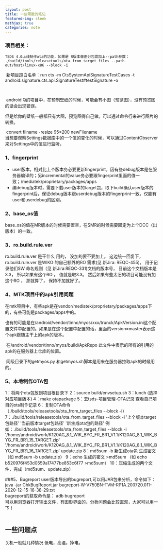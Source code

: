 ```yaml
---
layout: post
title: 一些零散的笔记
featured-img: sleek
mathjax: true
categories: note
---
```


### 项目相关：
	TSDS 4.0上线制作ota的功能，如果是 R版本做差分包需加上--path参数：
	./build/tools/releasetools/ota_from_target_files --path out/host/linux-x86 --block -i

​	新项目跑白名单：run cts -m CtsSystemApiSignatureTestCases -t android.signature.cts.api.SignatureTest#testSignature -o

<br/>

​	android Q的项目中，在预制壁纸的时候，可能会有小图（预览图），没有预览图的话会出现错误。

​	但是给你的壁纸一般都只有大图，预览图得自己做。可以通过命令行来进行图片的转换。

​	convert filname -resize 95*200 newFilename
<br/>
	当想要观察Settings数据库中的一个值的变化的时候，可以通过ContentObserver来对Settings中的值进行监听。

### 1、fingerprint

- user版本，相对比上个版本务必要更新fingerprint，因有些debug版本是在服务器编译的；另incremental的value务必要跟fingerprint里面的值一致；/mediatek/proprietary/packages/apps
- 编debug版本时，需要下载user版本的target包，取下build确认user版本的fingerprint后，保证debug版本跟userdebug版本的fingerprint一致，仅能有user和userdebug的区别。



### 2、base_os值

base_os的值在MR版本的时候需要置空，在SMR的时候需要固定为上个DCC（出版本）的一致。





### 3、ro.build.rule.ver

ro.build.rule.ver 是干什么 用的， 没加的要不要加上。 这边统一回复下， ro.build.rule.ver 是WIKO 的自己额外的RO 需求(见 新Jira: REQC-455)， 用于记录他们SW 命名规则（见 新Jira:REQC-331)文档的版本号， 目前这个文档版本是3.3， 所以如果有这个RO ， 值就是取3.3。 然后如果有些太旧的项目可能没有加这个RO ， 那就算了， 保持不加就好了。 





### 4、MTK项目中的apk引用问题

​	在mtk项目中，有些apk是在vendor/mediatek/proprietary/packages/apps下的，有些可能是packages/apps中的。

​	也有的可能是在/android/vendor/tinno/myos/xxx/trunck/ApkVersion.ini这个配置文件中配置的。如果是在这个配置中配置的话，里面的version=master表示这个apk跟随主干上的apk的版本。

​	在/android/vendor/tinno/myos/build/ApkRepo 此文件中表示的所有的引用的apk的在服务器上仓库的位置。

​	同级目录下的getmyos.py 和getmyos.sh脚本是用来在服务器拉取apk的时候用的。







### 5、本地制作OTA包

1：将两个ota包放到项目根目录下
2：source build/envsetup.sh
3：lunch (选择对应项目版本)
4：make otapackage
5：去tsds-项目管理-OTA记录 查看自己项目的ota制作记录
6：复制OTA命令（./build/tools/releasetools/ota_from_target_files  --block -i）
7：./build/tools/releasetools/ota_from_target_files  --block -i '上个版本target包路径' '当前版本target包路径' '新生成ota包的路径'
 例如：./build/tools/releasetools/ota_from_target_files  --block -i '/home/android/work/K120AG_8.1_WIK_BYG_FR_BR1_V1.1/K120AG_8.1_WIK_BYG_FR_BR1_15_TARGET.zip' '/home/android/work/K120AG_8.1_WIK_BYG_FR_BR1_V1.1/K120AG_8.1_WIK_BYG_FR_BR1_16_TARGET.zip' update.zip
8：md5sum -b 新生成ota包 生成密文 （如 md5sum -b update.zip）
9：echo 生成的密文 >md5sum （如 echo b520976f453d0559a17477be853c6f77 >md5sum）
10：压缩生成的两个文件，完成（md5sum、update.zip）



###5、Bugreport
  user版本导出的bugreport,可以用JAR包来分析，命令如下：
java -jar ChkBugReport.jar bugreport-W-V750BN-TVM-RP1A.200720.011-2020-12-15-16-38-29.txt
<br/>
bugreport的获取命令是：
adb bugreport
<br/>
可以用浏览器打开输出文件，有图形界面的，分析问题会比较直观，大家可以用一下！
<br/>
<br/>


## 一些问题点

关机一般就几种情况 低电，高温，掉电。
